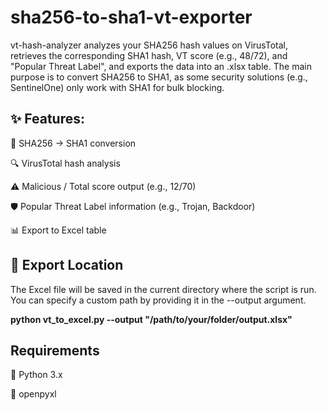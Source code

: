 # sha256-to-sha1-vt-exporter
vt-hash-analyzer analyzes your SHA256 hash values on VirusTotal, retrieves the corresponding SHA1 hash, VT score (e.g., 48/72), and "Popular Threat Label", and exports the data into an .xlsx table. The main purpose is to convert SHA256 to SHA1, as some security solutions (e.g., SentinelOne) only work with SHA1 for bulk blocking.

## ✨ Features:

🔄 SHA256 → SHA1 conversion

🔍 VirusTotal hash analysis

⚠️ Malicious / Total score output (e.g., 12/70)

🛡️ Popular Threat Label information (e.g., Trojan, Backdoor)

📊 Export to Excel table

## 📂 Export Location

The Excel file will be saved in the current directory where the script is run. You can specify a custom path by providing it in the --output argument.

**python vt_to_excel.py --output "/path/to/your/folder/output.xlsx"**

## Requirements

🐍 Python 3.x

📑 openpyxl
